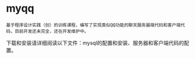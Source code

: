 # myqq
    基于程序设计实践（创）的训练课程，编写了实现类似QQ功能的聊天服务器端代码和客户端代码，目前开发还未完全，还在开发维护中。
下载和安装请详细阅读以下文件：mysql的配置和安装、服务器和客户端代码的配置。
